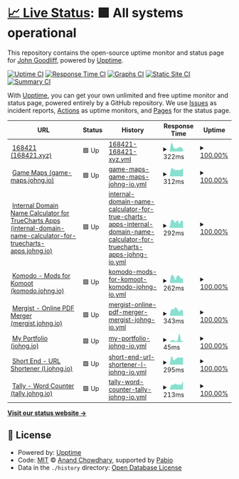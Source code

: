 # [📈 Live Status](https://status.johng.io): <!--live status--> **🟩 All systems operational**

This repository contains the open-source uptime monitor and status page for [John Goodliff](johng.io), powered by [Upptime](https://github.com/upptime/upptime).

[![Uptime CI](https://github.com/jerboa88/status/workflows/Uptime%20CI/badge.svg)](https://github.com/jerboa88/status/actions?query=workflow%3A%22Uptime+CI%22)
[![Response Time CI](https://github.com/jerboa88/status/workflows/Response%20Time%20CI/badge.svg)](https://github.com/jerboa88/status/actions?query=workflow%3A%22Response+Time+CI%22)
[![Graphs CI](https://github.com/jerboa88/status/workflows/Graphs%20CI/badge.svg)](https://github.com/jerboa88/status/actions?query=workflow%3A%22Graphs+CI%22)
[![Static Site CI](https://github.com/jerboa88/status/workflows/Static%20Site%20CI/badge.svg)](https://github.com/jerboa88/status/actions?query=workflow%3A%22Static+Site+CI%22)
[![Summary CI](https://github.com/jerboa88/status/workflows/Summary%20CI/badge.svg)](https://github.com/jerboa88/status/actions?query=workflow%3A%22Summary+CI%22)

With [Upptime](https://upptime.js.org), you can get your own unlimited and free uptime monitor and status page, powered entirely by a GitHub repository. We use [Issues](https://github.com/jerboa88/status/issues) as incident reports, [Actions](https://github.com/jerboa88/status/actions) as uptime monitors, and [Pages](https://status.johng.io) for the status page.

<!--start: status pages-->
<!-- This summary is generated by Upptime (https://github.com/upptime/upptime) -->
<!-- Do not edit this manually, your changes will be overwritten -->
<!-- prettier-ignore -->
| URL | Status | History | Response Time | Uptime |
| --- | ------ | ------- | ------------- | ------ |
| <img alt="" src="https://icons.duckduckgo.com/ip3/168421.xyz.ico" height="13"> [168421 (168421.xyz)](https://168421.xyz) | 🟩 Up | [168421-168421-xyz.yml](https://github.com/jerboa88/status/commits/HEAD/history/168421-168421-xyz.yml) | <details><summary><img alt="Response time graph" src="./graphs/168421-168421-xyz/response-time-week.png" height="20"> 322ms</summary><br><a href="https://status.johng.io/history/168421-168421-xyz"><img alt="Response time 270" src="https://img.shields.io/endpoint?url=https%3A%2F%2Fraw.githubusercontent.com%2Fjerboa88%2Fstatus%2FHEAD%2Fapi%2F168421-168421-xyz%2Fresponse-time.json"></a><br><a href="https://status.johng.io/history/168421-168421-xyz"><img alt="24-hour response time 172" src="https://img.shields.io/endpoint?url=https%3A%2F%2Fraw.githubusercontent.com%2Fjerboa88%2Fstatus%2FHEAD%2Fapi%2F168421-168421-xyz%2Fresponse-time-day.json"></a><br><a href="https://status.johng.io/history/168421-168421-xyz"><img alt="7-day response time 322" src="https://img.shields.io/endpoint?url=https%3A%2F%2Fraw.githubusercontent.com%2Fjerboa88%2Fstatus%2FHEAD%2Fapi%2F168421-168421-xyz%2Fresponse-time-week.json"></a><br><a href="https://status.johng.io/history/168421-168421-xyz"><img alt="30-day response time 270" src="https://img.shields.io/endpoint?url=https%3A%2F%2Fraw.githubusercontent.com%2Fjerboa88%2Fstatus%2FHEAD%2Fapi%2F168421-168421-xyz%2Fresponse-time-month.json"></a><br><a href="https://status.johng.io/history/168421-168421-xyz"><img alt="1-year response time 270" src="https://img.shields.io/endpoint?url=https%3A%2F%2Fraw.githubusercontent.com%2Fjerboa88%2Fstatus%2FHEAD%2Fapi%2F168421-168421-xyz%2Fresponse-time-year.json"></a></details> | <details><summary><a href="https://status.johng.io/history/168421-168421-xyz">100.00%</a></summary><a href="https://status.johng.io/history/168421-168421-xyz"><img alt="All-time uptime 100.00%" src="https://img.shields.io/endpoint?url=https%3A%2F%2Fraw.githubusercontent.com%2Fjerboa88%2Fstatus%2FHEAD%2Fapi%2F168421-168421-xyz%2Fuptime.json"></a><br><a href="https://status.johng.io/history/168421-168421-xyz"><img alt="24-hour uptime 100.00%" src="https://img.shields.io/endpoint?url=https%3A%2F%2Fraw.githubusercontent.com%2Fjerboa88%2Fstatus%2FHEAD%2Fapi%2F168421-168421-xyz%2Fuptime-day.json"></a><br><a href="https://status.johng.io/history/168421-168421-xyz"><img alt="7-day uptime 100.00%" src="https://img.shields.io/endpoint?url=https%3A%2F%2Fraw.githubusercontent.com%2Fjerboa88%2Fstatus%2FHEAD%2Fapi%2F168421-168421-xyz%2Fuptime-week.json"></a><br><a href="https://status.johng.io/history/168421-168421-xyz"><img alt="30-day uptime 100.00%" src="https://img.shields.io/endpoint?url=https%3A%2F%2Fraw.githubusercontent.com%2Fjerboa88%2Fstatus%2FHEAD%2Fapi%2F168421-168421-xyz%2Fuptime-month.json"></a><br><a href="https://status.johng.io/history/168421-168421-xyz"><img alt="1-year uptime 100.00%" src="https://img.shields.io/endpoint?url=https%3A%2F%2Fraw.githubusercontent.com%2Fjerboa88%2Fstatus%2FHEAD%2Fapi%2F168421-168421-xyz%2Fuptime-year.json"></a></details>
| <img alt="" src="https://icons.duckduckgo.com/ip3/game-maps.johng.io.ico" height="13"> [Game Maps (game-maps.johng.io)](https://game-maps.johng.io) | 🟩 Up | [game-maps-game-maps-johng-io.yml](https://github.com/jerboa88/status/commits/HEAD/history/game-maps-game-maps-johng-io.yml) | <details><summary><img alt="Response time graph" src="./graphs/game-maps-game-maps-johng-io/response-time-week.png" height="20"> 312ms</summary><br><a href="https://status.johng.io/history/game-maps-game-maps-johng-io"><img alt="Response time 332" src="https://img.shields.io/endpoint?url=https%3A%2F%2Fraw.githubusercontent.com%2Fjerboa88%2Fstatus%2FHEAD%2Fapi%2Fgame-maps-game-maps-johng-io%2Fresponse-time.json"></a><br><a href="https://status.johng.io/history/game-maps-game-maps-johng-io"><img alt="24-hour response time 346" src="https://img.shields.io/endpoint?url=https%3A%2F%2Fraw.githubusercontent.com%2Fjerboa88%2Fstatus%2FHEAD%2Fapi%2Fgame-maps-game-maps-johng-io%2Fresponse-time-day.json"></a><br><a href="https://status.johng.io/history/game-maps-game-maps-johng-io"><img alt="7-day response time 312" src="https://img.shields.io/endpoint?url=https%3A%2F%2Fraw.githubusercontent.com%2Fjerboa88%2Fstatus%2FHEAD%2Fapi%2Fgame-maps-game-maps-johng-io%2Fresponse-time-week.json"></a><br><a href="https://status.johng.io/history/game-maps-game-maps-johng-io"><img alt="30-day response time 332" src="https://img.shields.io/endpoint?url=https%3A%2F%2Fraw.githubusercontent.com%2Fjerboa88%2Fstatus%2FHEAD%2Fapi%2Fgame-maps-game-maps-johng-io%2Fresponse-time-month.json"></a><br><a href="https://status.johng.io/history/game-maps-game-maps-johng-io"><img alt="1-year response time 332" src="https://img.shields.io/endpoint?url=https%3A%2F%2Fraw.githubusercontent.com%2Fjerboa88%2Fstatus%2FHEAD%2Fapi%2Fgame-maps-game-maps-johng-io%2Fresponse-time-year.json"></a></details> | <details><summary><a href="https://status.johng.io/history/game-maps-game-maps-johng-io">100.00%</a></summary><a href="https://status.johng.io/history/game-maps-game-maps-johng-io"><img alt="All-time uptime 100.00%" src="https://img.shields.io/endpoint?url=https%3A%2F%2Fraw.githubusercontent.com%2Fjerboa88%2Fstatus%2FHEAD%2Fapi%2Fgame-maps-game-maps-johng-io%2Fuptime.json"></a><br><a href="https://status.johng.io/history/game-maps-game-maps-johng-io"><img alt="24-hour uptime 100.00%" src="https://img.shields.io/endpoint?url=https%3A%2F%2Fraw.githubusercontent.com%2Fjerboa88%2Fstatus%2FHEAD%2Fapi%2Fgame-maps-game-maps-johng-io%2Fuptime-day.json"></a><br><a href="https://status.johng.io/history/game-maps-game-maps-johng-io"><img alt="7-day uptime 100.00%" src="https://img.shields.io/endpoint?url=https%3A%2F%2Fraw.githubusercontent.com%2Fjerboa88%2Fstatus%2FHEAD%2Fapi%2Fgame-maps-game-maps-johng-io%2Fuptime-week.json"></a><br><a href="https://status.johng.io/history/game-maps-game-maps-johng-io"><img alt="30-day uptime 100.00%" src="https://img.shields.io/endpoint?url=https%3A%2F%2Fraw.githubusercontent.com%2Fjerboa88%2Fstatus%2FHEAD%2Fapi%2Fgame-maps-game-maps-johng-io%2Fuptime-month.json"></a><br><a href="https://status.johng.io/history/game-maps-game-maps-johng-io"><img alt="1-year uptime 100.00%" src="https://img.shields.io/endpoint?url=https%3A%2F%2Fraw.githubusercontent.com%2Fjerboa88%2Fstatus%2FHEAD%2Fapi%2Fgame-maps-game-maps-johng-io%2Fuptime-year.json"></a></details>
| <img alt="" src="https://icons.duckduckgo.com/ip3/internal-domain-name-calculator-for-truecharts-apps.johng.io.ico" height="13"> [Internal Domain Name Calculator for TrueCharts Apps (internal-domain-name-calculator-for-truecharts-apps.johng.io)](https://internal-domain-name-calculator-for-truecharts-apps.johng.io) | 🟩 Up | [internal-domain-name-calculator-for-true-charts-apps-internal-domain-name-calculator-for-truecharts-apps-johng-io.yml](https://github.com/jerboa88/status/commits/HEAD/history/internal-domain-name-calculator-for-true-charts-apps-internal-domain-name-calculator-for-truecharts-apps-johng-io.yml) | <details><summary><img alt="Response time graph" src="./graphs/internal-domain-name-calculator-for-true-charts-apps-internal-domain-name-calculator-for-truecharts-apps-johng-io/response-time-week.png" height="20"> 292ms</summary><br><a href="https://status.johng.io/history/internal-domain-name-calculator-for-true-charts-apps-internal-domain-name-calculator-for-truecharts-apps-johng-io"><img alt="Response time 293" src="https://img.shields.io/endpoint?url=https%3A%2F%2Fraw.githubusercontent.com%2Fjerboa88%2Fstatus%2FHEAD%2Fapi%2Finternal-domain-name-calculator-for-true-charts-apps-internal-domain-name-calculator-for-truecharts-apps-johng-io%2Fresponse-time.json"></a><br><a href="https://status.johng.io/history/internal-domain-name-calculator-for-true-charts-apps-internal-domain-name-calculator-for-truecharts-apps-johng-io"><img alt="24-hour response time 303" src="https://img.shields.io/endpoint?url=https%3A%2F%2Fraw.githubusercontent.com%2Fjerboa88%2Fstatus%2FHEAD%2Fapi%2Finternal-domain-name-calculator-for-true-charts-apps-internal-domain-name-calculator-for-truecharts-apps-johng-io%2Fresponse-time-day.json"></a><br><a href="https://status.johng.io/history/internal-domain-name-calculator-for-true-charts-apps-internal-domain-name-calculator-for-truecharts-apps-johng-io"><img alt="7-day response time 292" src="https://img.shields.io/endpoint?url=https%3A%2F%2Fraw.githubusercontent.com%2Fjerboa88%2Fstatus%2FHEAD%2Fapi%2Finternal-domain-name-calculator-for-true-charts-apps-internal-domain-name-calculator-for-truecharts-apps-johng-io%2Fresponse-time-week.json"></a><br><a href="https://status.johng.io/history/internal-domain-name-calculator-for-true-charts-apps-internal-domain-name-calculator-for-truecharts-apps-johng-io"><img alt="30-day response time 293" src="https://img.shields.io/endpoint?url=https%3A%2F%2Fraw.githubusercontent.com%2Fjerboa88%2Fstatus%2FHEAD%2Fapi%2Finternal-domain-name-calculator-for-true-charts-apps-internal-domain-name-calculator-for-truecharts-apps-johng-io%2Fresponse-time-month.json"></a><br><a href="https://status.johng.io/history/internal-domain-name-calculator-for-true-charts-apps-internal-domain-name-calculator-for-truecharts-apps-johng-io"><img alt="1-year response time 293" src="https://img.shields.io/endpoint?url=https%3A%2F%2Fraw.githubusercontent.com%2Fjerboa88%2Fstatus%2FHEAD%2Fapi%2Finternal-domain-name-calculator-for-true-charts-apps-internal-domain-name-calculator-for-truecharts-apps-johng-io%2Fresponse-time-year.json"></a></details> | <details><summary><a href="https://status.johng.io/history/internal-domain-name-calculator-for-true-charts-apps-internal-domain-name-calculator-for-truecharts-apps-johng-io">100.00%</a></summary><a href="https://status.johng.io/history/internal-domain-name-calculator-for-true-charts-apps-internal-domain-name-calculator-for-truecharts-apps-johng-io"><img alt="All-time uptime 100.00%" src="https://img.shields.io/endpoint?url=https%3A%2F%2Fraw.githubusercontent.com%2Fjerboa88%2Fstatus%2FHEAD%2Fapi%2Finternal-domain-name-calculator-for-true-charts-apps-internal-domain-name-calculator-for-truecharts-apps-johng-io%2Fuptime.json"></a><br><a href="https://status.johng.io/history/internal-domain-name-calculator-for-true-charts-apps-internal-domain-name-calculator-for-truecharts-apps-johng-io"><img alt="24-hour uptime 100.00%" src="https://img.shields.io/endpoint?url=https%3A%2F%2Fraw.githubusercontent.com%2Fjerboa88%2Fstatus%2FHEAD%2Fapi%2Finternal-domain-name-calculator-for-true-charts-apps-internal-domain-name-calculator-for-truecharts-apps-johng-io%2Fuptime-day.json"></a><br><a href="https://status.johng.io/history/internal-domain-name-calculator-for-true-charts-apps-internal-domain-name-calculator-for-truecharts-apps-johng-io"><img alt="7-day uptime 100.00%" src="https://img.shields.io/endpoint?url=https%3A%2F%2Fraw.githubusercontent.com%2Fjerboa88%2Fstatus%2FHEAD%2Fapi%2Finternal-domain-name-calculator-for-true-charts-apps-internal-domain-name-calculator-for-truecharts-apps-johng-io%2Fuptime-week.json"></a><br><a href="https://status.johng.io/history/internal-domain-name-calculator-for-true-charts-apps-internal-domain-name-calculator-for-truecharts-apps-johng-io"><img alt="30-day uptime 100.00%" src="https://img.shields.io/endpoint?url=https%3A%2F%2Fraw.githubusercontent.com%2Fjerboa88%2Fstatus%2FHEAD%2Fapi%2Finternal-domain-name-calculator-for-true-charts-apps-internal-domain-name-calculator-for-truecharts-apps-johng-io%2Fuptime-month.json"></a><br><a href="https://status.johng.io/history/internal-domain-name-calculator-for-true-charts-apps-internal-domain-name-calculator-for-truecharts-apps-johng-io"><img alt="1-year uptime 100.00%" src="https://img.shields.io/endpoint?url=https%3A%2F%2Fraw.githubusercontent.com%2Fjerboa88%2Fstatus%2FHEAD%2Fapi%2Finternal-domain-name-calculator-for-true-charts-apps-internal-domain-name-calculator-for-truecharts-apps-johng-io%2Fuptime-year.json"></a></details>
| <img alt="" src="https://icons.duckduckgo.com/ip3/komodo.johng.io.ico" height="13"> [Komodo - Mods for Komoot (komodo.johng.io)](https://komodo.johng.io) | 🟩 Up | [komodo-mods-for-komoot-komodo-johng-io.yml](https://github.com/jerboa88/status/commits/HEAD/history/komodo-mods-for-komoot-komodo-johng-io.yml) | <details><summary><img alt="Response time graph" src="./graphs/komodo-mods-for-komoot-komodo-johng-io/response-time-week.png" height="20"> 262ms</summary><br><a href="https://status.johng.io/history/komodo-mods-for-komoot-komodo-johng-io"><img alt="Response time 260" src="https://img.shields.io/endpoint?url=https%3A%2F%2Fraw.githubusercontent.com%2Fjerboa88%2Fstatus%2FHEAD%2Fapi%2Fkomodo-mods-for-komoot-komodo-johng-io%2Fresponse-time.json"></a><br><a href="https://status.johng.io/history/komodo-mods-for-komoot-komodo-johng-io"><img alt="24-hour response time 207" src="https://img.shields.io/endpoint?url=https%3A%2F%2Fraw.githubusercontent.com%2Fjerboa88%2Fstatus%2FHEAD%2Fapi%2Fkomodo-mods-for-komoot-komodo-johng-io%2Fresponse-time-day.json"></a><br><a href="https://status.johng.io/history/komodo-mods-for-komoot-komodo-johng-io"><img alt="7-day response time 262" src="https://img.shields.io/endpoint?url=https%3A%2F%2Fraw.githubusercontent.com%2Fjerboa88%2Fstatus%2FHEAD%2Fapi%2Fkomodo-mods-for-komoot-komodo-johng-io%2Fresponse-time-week.json"></a><br><a href="https://status.johng.io/history/komodo-mods-for-komoot-komodo-johng-io"><img alt="30-day response time 260" src="https://img.shields.io/endpoint?url=https%3A%2F%2Fraw.githubusercontent.com%2Fjerboa88%2Fstatus%2FHEAD%2Fapi%2Fkomodo-mods-for-komoot-komodo-johng-io%2Fresponse-time-month.json"></a><br><a href="https://status.johng.io/history/komodo-mods-for-komoot-komodo-johng-io"><img alt="1-year response time 260" src="https://img.shields.io/endpoint?url=https%3A%2F%2Fraw.githubusercontent.com%2Fjerboa88%2Fstatus%2FHEAD%2Fapi%2Fkomodo-mods-for-komoot-komodo-johng-io%2Fresponse-time-year.json"></a></details> | <details><summary><a href="https://status.johng.io/history/komodo-mods-for-komoot-komodo-johng-io">100.00%</a></summary><a href="https://status.johng.io/history/komodo-mods-for-komoot-komodo-johng-io"><img alt="All-time uptime 100.00%" src="https://img.shields.io/endpoint?url=https%3A%2F%2Fraw.githubusercontent.com%2Fjerboa88%2Fstatus%2FHEAD%2Fapi%2Fkomodo-mods-for-komoot-komodo-johng-io%2Fuptime.json"></a><br><a href="https://status.johng.io/history/komodo-mods-for-komoot-komodo-johng-io"><img alt="24-hour uptime 100.00%" src="https://img.shields.io/endpoint?url=https%3A%2F%2Fraw.githubusercontent.com%2Fjerboa88%2Fstatus%2FHEAD%2Fapi%2Fkomodo-mods-for-komoot-komodo-johng-io%2Fuptime-day.json"></a><br><a href="https://status.johng.io/history/komodo-mods-for-komoot-komodo-johng-io"><img alt="7-day uptime 100.00%" src="https://img.shields.io/endpoint?url=https%3A%2F%2Fraw.githubusercontent.com%2Fjerboa88%2Fstatus%2FHEAD%2Fapi%2Fkomodo-mods-for-komoot-komodo-johng-io%2Fuptime-week.json"></a><br><a href="https://status.johng.io/history/komodo-mods-for-komoot-komodo-johng-io"><img alt="30-day uptime 100.00%" src="https://img.shields.io/endpoint?url=https%3A%2F%2Fraw.githubusercontent.com%2Fjerboa88%2Fstatus%2FHEAD%2Fapi%2Fkomodo-mods-for-komoot-komodo-johng-io%2Fuptime-month.json"></a><br><a href="https://status.johng.io/history/komodo-mods-for-komoot-komodo-johng-io"><img alt="1-year uptime 100.00%" src="https://img.shields.io/endpoint?url=https%3A%2F%2Fraw.githubusercontent.com%2Fjerboa88%2Fstatus%2FHEAD%2Fapi%2Fkomodo-mods-for-komoot-komodo-johng-io%2Fuptime-year.json"></a></details>
| <img alt="" src="https://icons.duckduckgo.com/ip3/mergist.johng.io.ico" height="13"> [Mergist - Online PDF Merger (mergist.johng.io)](https://mergist.johng.io) | 🟩 Up | [mergist-online-pdf-merger-mergist-johng-io.yml](https://github.com/jerboa88/status/commits/HEAD/history/mergist-online-pdf-merger-mergist-johng-io.yml) | <details><summary><img alt="Response time graph" src="./graphs/mergist-online-pdf-merger-mergist-johng-io/response-time-week.png" height="20"> 343ms</summary><br><a href="https://status.johng.io/history/mergist-online-pdf-merger-mergist-johng-io"><img alt="Response time 331" src="https://img.shields.io/endpoint?url=https%3A%2F%2Fraw.githubusercontent.com%2Fjerboa88%2Fstatus%2FHEAD%2Fapi%2Fmergist-online-pdf-merger-mergist-johng-io%2Fresponse-time.json"></a><br><a href="https://status.johng.io/history/mergist-online-pdf-merger-mergist-johng-io"><img alt="24-hour response time 265" src="https://img.shields.io/endpoint?url=https%3A%2F%2Fraw.githubusercontent.com%2Fjerboa88%2Fstatus%2FHEAD%2Fapi%2Fmergist-online-pdf-merger-mergist-johng-io%2Fresponse-time-day.json"></a><br><a href="https://status.johng.io/history/mergist-online-pdf-merger-mergist-johng-io"><img alt="7-day response time 343" src="https://img.shields.io/endpoint?url=https%3A%2F%2Fraw.githubusercontent.com%2Fjerboa88%2Fstatus%2FHEAD%2Fapi%2Fmergist-online-pdf-merger-mergist-johng-io%2Fresponse-time-week.json"></a><br><a href="https://status.johng.io/history/mergist-online-pdf-merger-mergist-johng-io"><img alt="30-day response time 331" src="https://img.shields.io/endpoint?url=https%3A%2F%2Fraw.githubusercontent.com%2Fjerboa88%2Fstatus%2FHEAD%2Fapi%2Fmergist-online-pdf-merger-mergist-johng-io%2Fresponse-time-month.json"></a><br><a href="https://status.johng.io/history/mergist-online-pdf-merger-mergist-johng-io"><img alt="1-year response time 331" src="https://img.shields.io/endpoint?url=https%3A%2F%2Fraw.githubusercontent.com%2Fjerboa88%2Fstatus%2FHEAD%2Fapi%2Fmergist-online-pdf-merger-mergist-johng-io%2Fresponse-time-year.json"></a></details> | <details><summary><a href="https://status.johng.io/history/mergist-online-pdf-merger-mergist-johng-io">100.00%</a></summary><a href="https://status.johng.io/history/mergist-online-pdf-merger-mergist-johng-io"><img alt="All-time uptime 100.00%" src="https://img.shields.io/endpoint?url=https%3A%2F%2Fraw.githubusercontent.com%2Fjerboa88%2Fstatus%2FHEAD%2Fapi%2Fmergist-online-pdf-merger-mergist-johng-io%2Fuptime.json"></a><br><a href="https://status.johng.io/history/mergist-online-pdf-merger-mergist-johng-io"><img alt="24-hour uptime 100.00%" src="https://img.shields.io/endpoint?url=https%3A%2F%2Fraw.githubusercontent.com%2Fjerboa88%2Fstatus%2FHEAD%2Fapi%2Fmergist-online-pdf-merger-mergist-johng-io%2Fuptime-day.json"></a><br><a href="https://status.johng.io/history/mergist-online-pdf-merger-mergist-johng-io"><img alt="7-day uptime 100.00%" src="https://img.shields.io/endpoint?url=https%3A%2F%2Fraw.githubusercontent.com%2Fjerboa88%2Fstatus%2FHEAD%2Fapi%2Fmergist-online-pdf-merger-mergist-johng-io%2Fuptime-week.json"></a><br><a href="https://status.johng.io/history/mergist-online-pdf-merger-mergist-johng-io"><img alt="30-day uptime 100.00%" src="https://img.shields.io/endpoint?url=https%3A%2F%2Fraw.githubusercontent.com%2Fjerboa88%2Fstatus%2FHEAD%2Fapi%2Fmergist-online-pdf-merger-mergist-johng-io%2Fuptime-month.json"></a><br><a href="https://status.johng.io/history/mergist-online-pdf-merger-mergist-johng-io"><img alt="1-year uptime 100.00%" src="https://img.shields.io/endpoint?url=https%3A%2F%2Fraw.githubusercontent.com%2Fjerboa88%2Fstatus%2FHEAD%2Fapi%2Fmergist-online-pdf-merger-mergist-johng-io%2Fuptime-year.json"></a></details>
| <img alt="" src="https://icons.duckduckgo.com/ip3/komodo.johng.io.ico" height="13"> [My Portfolio (johng.io)](https://komodo.johng.io) | 🟩 Up | [my-portfolio-johng-io.yml](https://github.com/jerboa88/status/commits/HEAD/history/my-portfolio-johng-io.yml) | <details><summary><img alt="Response time graph" src="./graphs/my-portfolio-johng-io/response-time-week.png" height="20"> 45ms</summary><br><a href="https://status.johng.io/history/my-portfolio-johng-io"><img alt="Response time 42" src="https://img.shields.io/endpoint?url=https%3A%2F%2Fraw.githubusercontent.com%2Fjerboa88%2Fstatus%2FHEAD%2Fapi%2Fmy-portfolio-johng-io%2Fresponse-time.json"></a><br><a href="https://status.johng.io/history/my-portfolio-johng-io"><img alt="24-hour response time 21" src="https://img.shields.io/endpoint?url=https%3A%2F%2Fraw.githubusercontent.com%2Fjerboa88%2Fstatus%2FHEAD%2Fapi%2Fmy-portfolio-johng-io%2Fresponse-time-day.json"></a><br><a href="https://status.johng.io/history/my-portfolio-johng-io"><img alt="7-day response time 45" src="https://img.shields.io/endpoint?url=https%3A%2F%2Fraw.githubusercontent.com%2Fjerboa88%2Fstatus%2FHEAD%2Fapi%2Fmy-portfolio-johng-io%2Fresponse-time-week.json"></a><br><a href="https://status.johng.io/history/my-portfolio-johng-io"><img alt="30-day response time 42" src="https://img.shields.io/endpoint?url=https%3A%2F%2Fraw.githubusercontent.com%2Fjerboa88%2Fstatus%2FHEAD%2Fapi%2Fmy-portfolio-johng-io%2Fresponse-time-month.json"></a><br><a href="https://status.johng.io/history/my-portfolio-johng-io"><img alt="1-year response time 42" src="https://img.shields.io/endpoint?url=https%3A%2F%2Fraw.githubusercontent.com%2Fjerboa88%2Fstatus%2FHEAD%2Fapi%2Fmy-portfolio-johng-io%2Fresponse-time-year.json"></a></details> | <details><summary><a href="https://status.johng.io/history/my-portfolio-johng-io">100.00%</a></summary><a href="https://status.johng.io/history/my-portfolio-johng-io"><img alt="All-time uptime 100.00%" src="https://img.shields.io/endpoint?url=https%3A%2F%2Fraw.githubusercontent.com%2Fjerboa88%2Fstatus%2FHEAD%2Fapi%2Fmy-portfolio-johng-io%2Fuptime.json"></a><br><a href="https://status.johng.io/history/my-portfolio-johng-io"><img alt="24-hour uptime 100.00%" src="https://img.shields.io/endpoint?url=https%3A%2F%2Fraw.githubusercontent.com%2Fjerboa88%2Fstatus%2FHEAD%2Fapi%2Fmy-portfolio-johng-io%2Fuptime-day.json"></a><br><a href="https://status.johng.io/history/my-portfolio-johng-io"><img alt="7-day uptime 100.00%" src="https://img.shields.io/endpoint?url=https%3A%2F%2Fraw.githubusercontent.com%2Fjerboa88%2Fstatus%2FHEAD%2Fapi%2Fmy-portfolio-johng-io%2Fuptime-week.json"></a><br><a href="https://status.johng.io/history/my-portfolio-johng-io"><img alt="30-day uptime 100.00%" src="https://img.shields.io/endpoint?url=https%3A%2F%2Fraw.githubusercontent.com%2Fjerboa88%2Fstatus%2FHEAD%2Fapi%2Fmy-portfolio-johng-io%2Fuptime-month.json"></a><br><a href="https://status.johng.io/history/my-portfolio-johng-io"><img alt="1-year uptime 100.00%" src="https://img.shields.io/endpoint?url=https%3A%2F%2Fraw.githubusercontent.com%2Fjerboa88%2Fstatus%2FHEAD%2Fapi%2Fmy-portfolio-johng-io%2Fuptime-year.json"></a></details>
| <img alt="" src="https://icons.duckduckgo.com/ip3/l.johng.io.ico" height="13"> [Short End - URL Shortener (l.johng.io)](https://l.johng.io) | 🟩 Up | [short-end-url-shortener-l-johng-io.yml](https://github.com/jerboa88/status/commits/HEAD/history/short-end-url-shortener-l-johng-io.yml) | <details><summary><img alt="Response time graph" src="./graphs/short-end-url-shortener-l-johng-io/response-time-week.png" height="20"> 295ms</summary><br><a href="https://status.johng.io/history/short-end-url-shortener-l-johng-io"><img alt="Response time 284" src="https://img.shields.io/endpoint?url=https%3A%2F%2Fraw.githubusercontent.com%2Fjerboa88%2Fstatus%2FHEAD%2Fapi%2Fshort-end-url-shortener-l-johng-io%2Fresponse-time.json"></a><br><a href="https://status.johng.io/history/short-end-url-shortener-l-johng-io"><img alt="24-hour response time 323" src="https://img.shields.io/endpoint?url=https%3A%2F%2Fraw.githubusercontent.com%2Fjerboa88%2Fstatus%2FHEAD%2Fapi%2Fshort-end-url-shortener-l-johng-io%2Fresponse-time-day.json"></a><br><a href="https://status.johng.io/history/short-end-url-shortener-l-johng-io"><img alt="7-day response time 295" src="https://img.shields.io/endpoint?url=https%3A%2F%2Fraw.githubusercontent.com%2Fjerboa88%2Fstatus%2FHEAD%2Fapi%2Fshort-end-url-shortener-l-johng-io%2Fresponse-time-week.json"></a><br><a href="https://status.johng.io/history/short-end-url-shortener-l-johng-io"><img alt="30-day response time 284" src="https://img.shields.io/endpoint?url=https%3A%2F%2Fraw.githubusercontent.com%2Fjerboa88%2Fstatus%2FHEAD%2Fapi%2Fshort-end-url-shortener-l-johng-io%2Fresponse-time-month.json"></a><br><a href="https://status.johng.io/history/short-end-url-shortener-l-johng-io"><img alt="1-year response time 284" src="https://img.shields.io/endpoint?url=https%3A%2F%2Fraw.githubusercontent.com%2Fjerboa88%2Fstatus%2FHEAD%2Fapi%2Fshort-end-url-shortener-l-johng-io%2Fresponse-time-year.json"></a></details> | <details><summary><a href="https://status.johng.io/history/short-end-url-shortener-l-johng-io">100.00%</a></summary><a href="https://status.johng.io/history/short-end-url-shortener-l-johng-io"><img alt="All-time uptime 100.00%" src="https://img.shields.io/endpoint?url=https%3A%2F%2Fraw.githubusercontent.com%2Fjerboa88%2Fstatus%2FHEAD%2Fapi%2Fshort-end-url-shortener-l-johng-io%2Fuptime.json"></a><br><a href="https://status.johng.io/history/short-end-url-shortener-l-johng-io"><img alt="24-hour uptime 100.00%" src="https://img.shields.io/endpoint?url=https%3A%2F%2Fraw.githubusercontent.com%2Fjerboa88%2Fstatus%2FHEAD%2Fapi%2Fshort-end-url-shortener-l-johng-io%2Fuptime-day.json"></a><br><a href="https://status.johng.io/history/short-end-url-shortener-l-johng-io"><img alt="7-day uptime 100.00%" src="https://img.shields.io/endpoint?url=https%3A%2F%2Fraw.githubusercontent.com%2Fjerboa88%2Fstatus%2FHEAD%2Fapi%2Fshort-end-url-shortener-l-johng-io%2Fuptime-week.json"></a><br><a href="https://status.johng.io/history/short-end-url-shortener-l-johng-io"><img alt="30-day uptime 100.00%" src="https://img.shields.io/endpoint?url=https%3A%2F%2Fraw.githubusercontent.com%2Fjerboa88%2Fstatus%2FHEAD%2Fapi%2Fshort-end-url-shortener-l-johng-io%2Fuptime-month.json"></a><br><a href="https://status.johng.io/history/short-end-url-shortener-l-johng-io"><img alt="1-year uptime 100.00%" src="https://img.shields.io/endpoint?url=https%3A%2F%2Fraw.githubusercontent.com%2Fjerboa88%2Fstatus%2FHEAD%2Fapi%2Fshort-end-url-shortener-l-johng-io%2Fuptime-year.json"></a></details>
| <img alt="" src="https://icons.duckduckgo.com/ip3/tally.johng.io.ico" height="13"> [Tally - Word Counter (tally.johng.io)](https://tally.johng.io) | 🟩 Up | [tally-word-counter-tally-johng-io.yml](https://github.com/jerboa88/status/commits/HEAD/history/tally-word-counter-tally-johng-io.yml) | <details><summary><img alt="Response time graph" src="./graphs/tally-word-counter-tally-johng-io/response-time-week.png" height="20"> 213ms</summary><br><a href="https://status.johng.io/history/tally-word-counter-tally-johng-io"><img alt="Response time 242" src="https://img.shields.io/endpoint?url=https%3A%2F%2Fraw.githubusercontent.com%2Fjerboa88%2Fstatus%2FHEAD%2Fapi%2Ftally-word-counter-tally-johng-io%2Fresponse-time.json"></a><br><a href="https://status.johng.io/history/tally-word-counter-tally-johng-io"><img alt="24-hour response time 311" src="https://img.shields.io/endpoint?url=https%3A%2F%2Fraw.githubusercontent.com%2Fjerboa88%2Fstatus%2FHEAD%2Fapi%2Ftally-word-counter-tally-johng-io%2Fresponse-time-day.json"></a><br><a href="https://status.johng.io/history/tally-word-counter-tally-johng-io"><img alt="7-day response time 213" src="https://img.shields.io/endpoint?url=https%3A%2F%2Fraw.githubusercontent.com%2Fjerboa88%2Fstatus%2FHEAD%2Fapi%2Ftally-word-counter-tally-johng-io%2Fresponse-time-week.json"></a><br><a href="https://status.johng.io/history/tally-word-counter-tally-johng-io"><img alt="30-day response time 242" src="https://img.shields.io/endpoint?url=https%3A%2F%2Fraw.githubusercontent.com%2Fjerboa88%2Fstatus%2FHEAD%2Fapi%2Ftally-word-counter-tally-johng-io%2Fresponse-time-month.json"></a><br><a href="https://status.johng.io/history/tally-word-counter-tally-johng-io"><img alt="1-year response time 242" src="https://img.shields.io/endpoint?url=https%3A%2F%2Fraw.githubusercontent.com%2Fjerboa88%2Fstatus%2FHEAD%2Fapi%2Ftally-word-counter-tally-johng-io%2Fresponse-time-year.json"></a></details> | <details><summary><a href="https://status.johng.io/history/tally-word-counter-tally-johng-io">100.00%</a></summary><a href="https://status.johng.io/history/tally-word-counter-tally-johng-io"><img alt="All-time uptime 100.00%" src="https://img.shields.io/endpoint?url=https%3A%2F%2Fraw.githubusercontent.com%2Fjerboa88%2Fstatus%2FHEAD%2Fapi%2Ftally-word-counter-tally-johng-io%2Fuptime.json"></a><br><a href="https://status.johng.io/history/tally-word-counter-tally-johng-io"><img alt="24-hour uptime 100.00%" src="https://img.shields.io/endpoint?url=https%3A%2F%2Fraw.githubusercontent.com%2Fjerboa88%2Fstatus%2FHEAD%2Fapi%2Ftally-word-counter-tally-johng-io%2Fuptime-day.json"></a><br><a href="https://status.johng.io/history/tally-word-counter-tally-johng-io"><img alt="7-day uptime 100.00%" src="https://img.shields.io/endpoint?url=https%3A%2F%2Fraw.githubusercontent.com%2Fjerboa88%2Fstatus%2FHEAD%2Fapi%2Ftally-word-counter-tally-johng-io%2Fuptime-week.json"></a><br><a href="https://status.johng.io/history/tally-word-counter-tally-johng-io"><img alt="30-day uptime 100.00%" src="https://img.shields.io/endpoint?url=https%3A%2F%2Fraw.githubusercontent.com%2Fjerboa88%2Fstatus%2FHEAD%2Fapi%2Ftally-word-counter-tally-johng-io%2Fuptime-month.json"></a><br><a href="https://status.johng.io/history/tally-word-counter-tally-johng-io"><img alt="1-year uptime 100.00%" src="https://img.shields.io/endpoint?url=https%3A%2F%2Fraw.githubusercontent.com%2Fjerboa88%2Fstatus%2FHEAD%2Fapi%2Ftally-word-counter-tally-johng-io%2Fuptime-year.json"></a></details>

<!--end: status pages-->

[**Visit our status website →**](https://status.johng.io)

## 📄 License

- Powered by: [Upptime](https://github.com/upptime/upptime)
- Code: [MIT](./LICENSE) © [Anand Chowdhary](https://anandchowdhary.com), supported by [Pabio](https://pabio.com)
- Data in the `./history` directory: [Open Database License](https://opendatacommons.org/licenses/odbl/1-0/)
